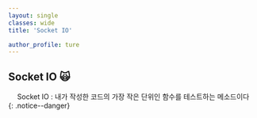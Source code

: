 ```yaml
---
layout: single
classes: wide
title: 'Socket IO'

author_profile: ture
---
```


## Socket IO 🙀

<center>Socket IO : 내가 작성한 코드의 가장 작은 단위인 함수를 테스트하는 메소드이다</center>
{: .notice--danger}
